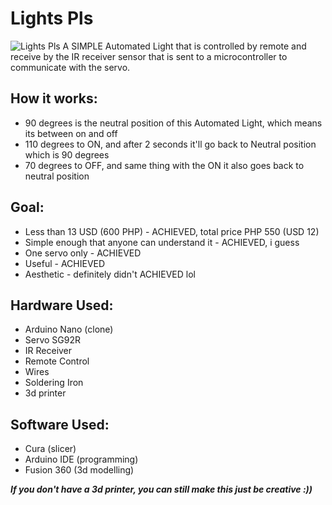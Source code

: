 # Lights Pls
![Lights Pls](https://github.com/kenjidesu/Lights-Pls/blob/main/images/lights%20pls.jpg)
A SIMPLE Automated Light that is controlled by remote and receive by the IR receiver sensor that is sent to a microcontroller to communicate with the servo.

## How it works:
- 90 degrees is the neutral position of this Automated Light, which means its between on and off
- 110 degrees to ON, and after 2 seconds it'll go back to Neutral position which is 90 degrees
- 70 degrees to OFF, and same thing with the ON it also goes back to neutral position

## Goal:
- Less than 13 USD (600 PHP) - ACHIEVED, total price PHP 550 (USD 12)
- Simple enough that anyone can understand it - ACHIEVED, i guess
- One servo only - ACHIEVED
- Useful - ACHIEVED
- Aesthetic - definitely didn't ACHIEVED lol

## Hardware Used:
- Arduino Nano (clone)
- Servo SG92R
- IR Receiver
- Remote Control
- Wires
- Soldering Iron
- 3d printer

## Software Used:
- Cura (slicer)
- Arduino IDE (programming)
- Fusion 360 (3d modelling)

***If you don't have a 3d printer, you can still make this just be creative :))***
